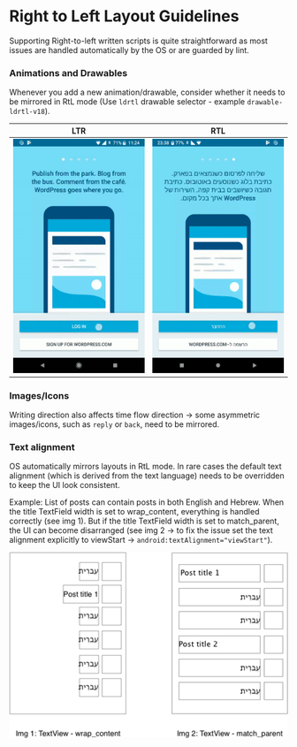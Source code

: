 # Right to Left Layout Guidelines

Supporting Right-to-left written scripts is quite straightforward as most issues are handled automatically by the OS or are guarded by lint.


### Animations and Drawables
Whenever you add a new animation/drawable, consider whether it needs to be mirrored in RtL mode (Use `ldrtl` drawable selector - example `drawable-ldrtl-v18`).

LTR | RTL
--------|-------
<img src="images/right-to-left-layout-guidelines/left-to-right-animation.gif" width="300">        |       <img src="images/right-to-left-layout-guidelines/right-to-left-animation.gif" width="300">

### Images/Icons
Writing direction also affects time flow direction -> some asymmetric images/icons, such as `reply` or `back`, need to be mirrored.

### Text alignment
OS automatically mirrors layouts in RtL mode. In rare cases the default text alignment (which is derived from the text language) needs to be overridden to keep the UI look consistent.

Example: List of posts can contain posts in both English and Hebrew. When the title TextField width is set to wrap_content, everything is handled correctly (see img 1). But if the title TextField width is set to match_parent, the UI can become disarranged (see img 2 -> to fix the issue set the text alignment explicitly to viewStart -> ```android:textAlignment="viewStart"```).

<img src="images/right-to-left-layout-guidelines/text-alignment.png" width="600">




